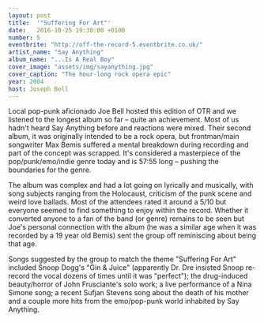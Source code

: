 ```yaml
---
layout: post
title:  '"Suffering For Art"'
date:   2016-10-25 19:30:00 +0100
number: 5
eventbrite: "http://off-the-record-5.eventbrite.co.uk/"
artist_name: "Say Anything"
album_name: "...Is A Real Boy"
cover_image: "assets/img/sayanything.jpg"
cover_caption: "The hour-long rock opera epic"
year: 2004
host: Joseph Bell
---
```


Local pop-punk aficionado Joe Bell hosted this edition of OTR and we listened to the longest album so far &ndash; quite an achievement. Most of us hadn't heard Say Anything before and reactions were mixed. Their second album, it was originally intended to be a rock opera, but frontman/main songwriter Max Bemis suffered a mental breakdown during recording and part of the concept was scrapped. It's considered a masterpiece of the pop/punk/emo/indie genre today and is 57:55 long – pushing the boundaries for the genre. 

The album was complex and had a lot going on lyrically and musically, with song subjects ranging from the Holocaust, criticism of the punk scene and weird love ballads. Most of the attendees rated it around a 5/10 but everyone seemed to find something to enjoy within the record. Whether it converted anyone to a fan of the band (or genre) remains to be seen but Joe's personal connection with the album (he was a similar age when it was recorded by a 19 year old Bemis) sent the group off reminiscing about being that age. 

Songs suggested by the group to match the theme "Suffering For Art" included Snoop Dogg's "Gin & Juice" (apparently Dr. Dre insisted Snoop re-record the vocal dozens of times until it was "perfect"); the drug-induced beauty/horror of John Frusciante's solo work; a live performance of a Nina Simone song; a recent Sufjan Stevens song about the death of his mother and a couple more hits from the emo/pop-punk world inhabited by Say Anything.                 